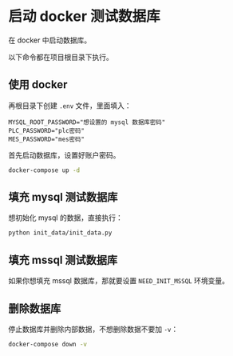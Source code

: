 # 启动 docker 测试数据库

在 docker 中启动数据库。

以下命令都在项目根目录下执行。

## 使用 docker

再根目录下创建 `.env` 文件，里面填入：

```dotenv
MYSQL_ROOT_PASSWORD="想设置的 mysql 数据库密码"
PLC_PASSWORD="plc密码"
MES_PASSWORD="mes密码"
```

首先启动数据库，设置好账户密码。

```bash
docker-compose up -d
```

## 填充 mysql 测试数据库

想初始化 mysql 的数据，直接执行：

```bash
python init_data/init_data.py
```

## 填充 mssql 测试数据库

如果你想填充 mssql 数据库，那就要设置 `NEED_INIT_MSSQL` 环境变量。

## 删除数据库

停止数据库并删除内部数据，不想删除数据不要加 `-v`：

```bash
docker-compose down -v
```
